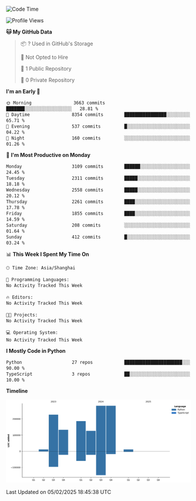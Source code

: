 <!--START_SECTION:waka-->
![Code Time](http://img.shields.io/badge/Code%20Time-84%20hrs%2017%20mins-blue)

![Profile Views](http://img.shields.io/badge/Profile%20Views-0-blue)

**🐱 My GitHub Data** 

> 📦 ? Used in GitHub's Storage 
 > 
> 🚫 Not Opted to Hire
 > 
> 📜 1 Public Repository 
 > 
> 🔑 0 Private Repository 
 > 
**I'm an Early 🐤** 

```text
🌞 Morning                3663 commits        ███████░░░░░░░░░░░░░░░░░░   28.81 % 
🌆 Daytime                8354 commits        ████████████████░░░░░░░░░   65.71 % 
🌃 Evening                537 commits         █░░░░░░░░░░░░░░░░░░░░░░░░   04.22 % 
🌙 Night                  160 commits         ░░░░░░░░░░░░░░░░░░░░░░░░░   01.26 % 
```
📅 **I'm Most Productive on Monday** 

```text
Monday                   3109 commits        ██████░░░░░░░░░░░░░░░░░░░   24.45 % 
Tuesday                  2311 commits        █████░░░░░░░░░░░░░░░░░░░░   18.18 % 
Wednesday                2558 commits        █████░░░░░░░░░░░░░░░░░░░░   20.12 % 
Thursday                 2261 commits        ████░░░░░░░░░░░░░░░░░░░░░   17.78 % 
Friday                   1855 commits        ████░░░░░░░░░░░░░░░░░░░░░   14.59 % 
Saturday                 208 commits         ░░░░░░░░░░░░░░░░░░░░░░░░░   01.64 % 
Sunday                   412 commits         █░░░░░░░░░░░░░░░░░░░░░░░░   03.24 % 
```


📊 **This Week I Spent My Time On** 

```text
🕑︎ Time Zone: Asia/Shanghai

💬 Programming Languages: 
No Activity Tracked This Week

🔥 Editors: 
No Activity Tracked This Week

🐱‍💻 Projects: 
No Activity Tracked This Week

💻 Operating System: 
No Activity Tracked This Week
```

**I Mostly Code in Python** 

```text
Python                   27 repos            ██████████████████████░░░   90.00 % 
TypeScript               3 repos             ██░░░░░░░░░░░░░░░░░░░░░░░   10.00 % 
```



**Timeline**

![Lines of Code chart](https://raw.githubusercontent.com/jixingyou/jixingyou/main/assets/bar_graph.png)


 Last Updated on 05/02/2025 18:45:38 UTC
<!--END_SECTION:waka-->